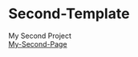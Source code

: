 # Second-Template
My Second Project
<br>
<a href="https://mahmoud-second-page-testing.netlify.app/">My-Second-Page</a>
